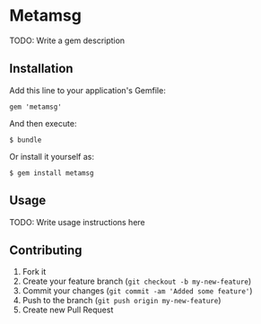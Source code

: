 # Metamsg

TODO: Write a gem description

## Installation

Add this line to your application's Gemfile:

    gem 'metamsg'

And then execute:

    $ bundle

Or install it yourself as:

    $ gem install metamsg

## Usage

TODO: Write usage instructions here

## Contributing

1. Fork it
2. Create your feature branch (`git checkout -b my-new-feature`)
3. Commit your changes (`git commit -am 'Added some feature'`)
4. Push to the branch (`git push origin my-new-feature`)
5. Create new Pull Request
